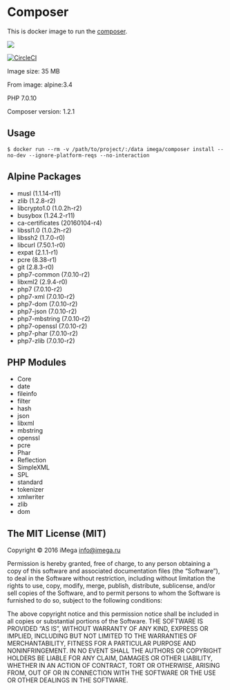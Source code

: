 # Composer
This is docker image to run the [composer](https://getcomposer.org).

[![](https://images.microbadger.com/badges/image/imega/composer.svg)](http://microbadger.com/images/imega/composer "Get your own image badge on microbadger.com")

[![CircleCI](https://circleci.com/gh/imega-docker/composer.svg?style=svg)](https://circleci.com/gh/imega-docker/composer)

Image size: 35 MB

From image: alpine:3.4

PHP 7.0.10

Composer version: 1.2.1

## Usage

```
$ docker run --rm -v /path/to/project/:/data imega/composer install --no-dev --ignore-platform-reqs --no-interaction
```

## Alpine Packages
  - musl (1.1.14-r11)
  - zlib (1.2.8-r2)
  - libcrypto1.0 (1.0.2h-r2)
  - busybox (1.24.2-r11)
  - ca-certificates (20160104-r4)
  - libssl1.0 (1.0.2h-r2)
  - libssh2 (1.7.0-r0)
  - libcurl (7.50.1-r0)
  - expat (2.1.1-r1)
  - pcre (8.38-r1)
  - git (2.8.3-r0)
  - php7-common (7.0.10-r2)
  - libxml2 (2.9.4-r0)
  - php7 (7.0.10-r2)
  - php7-xml (7.0.10-r2)
  - php7-dom (7.0.10-r2)
  - php7-json (7.0.10-r2)
  - php7-mbstring (7.0.10-r2)
  - php7-openssl (7.0.10-r2)
  - php7-phar (7.0.10-r2)
  - php7-zlib (7.0.10-r2)

## PHP Modules
  - Core
  - date
  - fileinfo
  - filter
  - hash
  - json
  - libxml
  - mbstring
  - openssl
  - pcre
  - Phar
  - Reflection
  - SimpleXML
  - SPL
  - standard
  - tokenizer
  - xmlwriter
  - zlib
  - dom

## The MIT License (MIT)

Copyright © 2016 iMega <info@imega.ru>

Permission is hereby granted, free of charge, to any person obtaining a copy of this software and associated documentation files (the “Software”), to deal in the Software without restriction, including without limitation the rights to use, copy, modify, merge, publish, distribute, sublicense, and/or sell copies of the Software, and to permit persons to whom the Software is furnished to do so, subject to the following conditions:

The above copyright notice and this permission notice shall be included in all copies or substantial portions of the Software.
THE SOFTWARE IS PROVIDED “AS IS”, WITHOUT WARRANTY OF ANY KIND, EXPRESS OR IMPLIED, INCLUDING BUT NOT LIMITED TO THE WARRANTIES OF MERCHANTABILITY, FITNESS FOR A PARTICULAR PURPOSE AND NONINFRINGEMENT. IN NO EVENT SHALL THE AUTHORS OR COPYRIGHT HOLDERS BE LIABLE FOR ANY CLAIM, DAMAGES OR OTHER LIABILITY, WHETHER IN AN ACTION OF CONTRACT, TORT OR OTHERWISE, ARISING FROM, OUT OF OR IN CONNECTION WITH THE SOFTWARE OR THE USE OR OTHER DEALINGS IN THE SOFTWARE.
